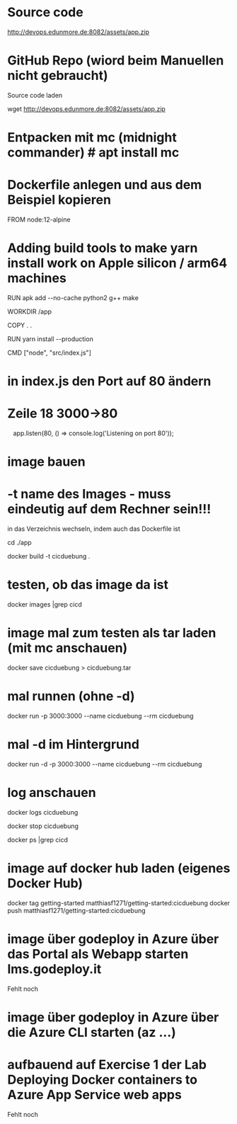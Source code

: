 # Source code 

http://devops.edunmore.de:8082/assets/app.zip 

 

# GitHub Repo (wiord beim Manuellen nicht gebraucht) 

Source code laden 

wget http://devops.edunmore.de:8082/assets/app.zip 

# Entpacken mit mc (midnight commander) # apt install mc 

# Dockerfile anlegen und aus dem Beispiel kopieren 

FROM node:12-alpine 

# Adding build tools to make yarn install work on Apple silicon / arm64 machines 

RUN apk add --no-cache python2 g++ make 

WORKDIR /app 

COPY . . 

RUN yarn install --production 

CMD ["node", "src/index.js"] 

# in index.js den Port auf 80 ändern 

# Zeile 18 3000->80 

    app.listen(80, () => console.log('Listening on port 80')); 

# image bauen 

# -t name des Images - muss eindeutig auf dem Rechner sein!!! 

in das Verzeichnis wechseln, indem auch das Dockerfile ist 

cd ./app 

docker build -t cicduebung . 

# testen, ob das image da ist 

docker images |grep cicd 

# image mal zum testen als tar laden (mit mc anschauen) 

docker save cicduebung > cicduebung.tar 

# mal runnen (ohne -d) 

docker run -p 3000:3000 --name cicduebung --rm cicduebung  

# mal -d im Hintergrund 

docker run -d -p 3000:3000 --name cicduebung --rm cicduebung  

# log anschauen 

docker logs cicduebung 

docker stop cicduebung

docker ps |grep cicd 

 

# image auf docker hub laden (eigenes Docker Hub) 

docker tag getting-started matthiasf1271/getting-started:cicduebung
docker push matthiasf1271/getting-started:cicduebung

# image über godeploy in Azure über das Portal als Webapp starten lms.godeploy.it 

Fehlt noch 

 

 

# image über godeploy in Azure über die Azure CLI starten (az ...) 

# aufbauend auf Exercise 1 der Lab Deploying Docker containers to Azure App Service web apps 

Fehlt noch 